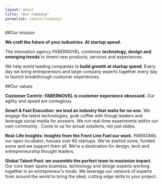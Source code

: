 ```yaml
---
layout: about
title: "Our Company"
permalink: /about/company/
---
```


##Our mission

**We craft the future of your industries. At startup speed.**

The innovation agency FABERNOVEL combines **technology, design and emerging trends** to invent new products, services and experiences. 

We help world leading companies to **build growth at startup speed**. 
Every day we bring entrepreneurs and large company experts together every day to launch breakthrough customer experiences. 


##Our values

**Customer Centric: FABERNOVEL is customer experience obsessed.**
Our agility and speed are contagious.

**Smart & Fast Execution: we lead an industry that waits for no one.**
We engage the latest technologies, grab coffee with thougt leaders and leverage social media for answers. We run real-time experiments within our own community . Come to us for actual solutions, not just slides.

**Real-Life Insights: Insights from the Front Line Fuel our work.**
PARISOMA, our open incubator, houses over 60 startups. We’ve started some, funded some and we support them all. We’re a destination for design, tech and entrepreneurship thought leaders. 

**Global Talent Pool: we assemble the perfect team to maximize impact.**
Our core team spans business, technology and design experts working together in an entrepreneur’s mode. We leverage our network of experts from around the world to bring the ideal, cutting edge skills to your project. 
